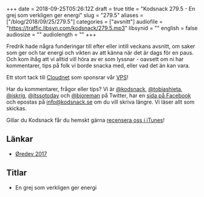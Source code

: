 +++
date = 2018-09-25T05:26:12Z
draft = true
title = "Kodsnack 279.5 - En grej som verkligen ger energi"
slug = "279.5"
aliases = ["/blog/2018/09/25/279.5"]
categories = ["avsnitt"]
audiofile = "https://traffic.libsyn.com/kodsnack/279.5.mp3"
libsynid = ""
english = false
audiosize = ""
audiolength = ""
+++

Fredrik hade några funderingar till efter eller intill veckans avsnitt, om saker som ger och tar energi och vikten av att känna när det är dags för en paus. Och kom ihåg att vi alltid vill höra av er som lyssnar - oavsett om ni har kommentarer, tips på folk vi borde snacka med, eller vad det än kan vara.

Ett stort tack till [Cloudnet](http://www.cloudnet.se) som sponsrar vår [VPS](http://en.wikipedia.org/wiki/Virtual_private_server)!

Har du kommentarer, frågor eller tips? Vi är [@kodsnack](https://www.twitter.com/kodsnack), [@tobiashieta](https://www.twitter.com/tobiashieta), [@iskrig](https://www.twitter.com/iskrig), [@itssotoday](https://twitter.com/itssotoday) och [@bjoreman](https://www.twitter.com/bjoreman) på Twitter, har en [sida på Facebook](https://www.facebook.com/kodsnack) och epostas på [info@kodsnack.se](mailto:info@kodsnack.se) om du vill skriva längre. Vi läser allt som skickas.

Gillar du Kodsnack får du hemskt gärna [recensera oss i iTunes](http://itunes.apple.com/se/podcast/kodsnack/id561631498?l=en)!

## Länkar ##
* [Øredev 2017](http://oredev.org/2017)

## Titlar ##
* En grej som verkligen ger energi